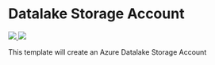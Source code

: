# Datalake Storage Account

<a href="https://portal.azure.com/#create/Microsoft.Template/uri/https%3A%2F%2Fraw.githubusercontent.com%2Fans-cloud%2Fazure_service_catalogue%2Fmaster%2Fdatalake-storage%2FazureDeploy.json" target="_blank">
    <img src="http://azuredeploy.net/deploybutton.png"/>
</a>
<a href="http://armviz.io/#/?load=https%3A%2F%2Fraw.githubusercontent.com%2Fans-cloud%2Fazure_service_catalogue%2Fmaster%2Fdatalake-storage%2FazureDeploy.json" target="_blank">
    <img src="http://armviz.io/visualizebutton.png"/>
</a>


This template will create an Azure Datalake Storage Account
